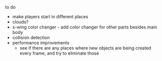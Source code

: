to do

- make players start in different places
- clouds?
- x-wing color changer - add color changer for other parts besides main body
- collision detection
- performance improvements
  - see if there are any places where new objects are being created every frame, and try to eliminate those
